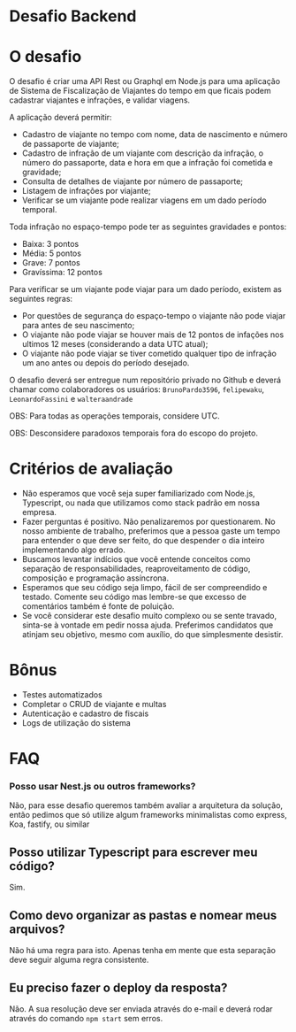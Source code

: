 # Desafio Backend

# O desafio

O desafio é criar uma API Rest ou Graphql em Node.js para uma aplicação de Sistema de Fiscalização de Viajantes do tempo em que ficais podem cadastrar viajantes e infrações, e validar viagens.

A aplicação deverá permitir:
- Cadastro de viajante no tempo com nome, data de nascimento e número de passaporte de viajante;
- Cadastro de infração de um viajante com descrição da infração, o número do passaporte, data e hora em que a infração foi cometida e gravidade;
- Consulta de detalhes de viajante por número de passaporte;
- Listagem de infrações por viajante;
- Verificar se um viajante pode realizar viagens em um dado período temporal.

Toda infração no espaço-tempo pode ter as seguintes gravidades e pontos:
- Baixa: 3 pontos
- Média: 5 pontos
- Grave: 7 pontos
- Gravíssima: 12 pontos

Para verificar se um viajante pode viajar para um dado período, existem as seguintes regras:
- Por questões de segurança do espaço-tempo o viajante não pode viajar para antes de seu nascimento;
- O viajante não pode viajar se houver mais de 12 pontos de infações nos ultimos 12 meses (considerando a data UTC atual);
- O viajante não pode viajar se tiver cometido qualquer tipo de infração um ano antes ou depois do período desejado.

O desafio deverá ser entregue num repositório privado no Github e deverá chamar como colaboradores os usuários: `BrunoPardo3596`, `felipewaku`, `LeonardoFassini` e `walteraandrade`

OBS: Para todas as operações temporais, considere UTC.

OBS: Desconsidere paradoxos temporais fora do escopo do projeto.

# Critérios de avaliação

- Não esperamos que você seja super familiarizado com Node.js, Typescript, ou nada que utilizamos como stack padrão em nossa empresa.
- Fazer perguntas é positivo. Não penalizaremos por questionarem. No nosso ambiente de trabalho, preferimos que a pessoa gaste um tempo para entender o que deve ser feito, do que despender o dia inteiro implementando algo errado.
- Buscamos levantar indícios que você entende conceitos como separação de responsabilidades, reaproveitamento de código, composição e programação assíncrona.
- Esperamos que seu código seja limpo, fácil de ser compreendido e testado. Comente seu código mas lembre-se que excesso de comentários também é fonte de poluição.
- Se você considerar este desafio muito complexo ou se sente travado, sinta-se à vontade em pedir nossa ajuda. Preferimos candidatos que atinjam seu objetivo, mesmo com auxílio, do que simplesmente desistir.

# Bônus

- Testes automatizados
- Completar o CRUD de viajante e multas
- Autenticação e cadastro de fiscais
- Logs de utilização do sistema

# FAQ

### Posso usar Nest.js ou outros frameworks?

Não, para esse desafio queremos também avaliar a arquitetura da solução, então pedimos que só utilize algum frameworks minimalistas como express, Koa, fastify, ou similar

## Posso utilizar Typescript para escrever meu código?

Sim.

## Como devo organizar as pastas e nomear meus arquivos?

Não há uma regra para isto. Apenas tenha em mente que esta separação deve seguir alguma regra consistente.

## Eu preciso fazer o deploy da resposta?

Não. A sua resolução deve ser enviada através do e-mail e deverá rodar através do comando `npm start` sem erros.
